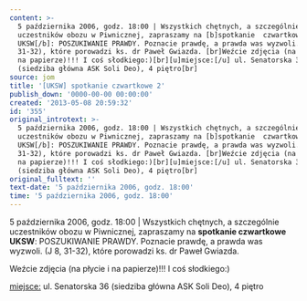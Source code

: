 ```yaml
---
content: >-
  5 października 2006, godz. 18:00 | Wszystkich chętnych, a szczególnie
  uczestników obozu w Piwnicznej, zapraszamy na [b]spotkanie  czwartkowe
  UKSW[/b]: POSZUKIWANIE PRAWDY. Poznacie prawdę, a prawda was wyzwoli. (J 8,
  31-32), które porowadzi ks. dr Paweł Gwiazda. [br]Weźcie zdjęcia (na płycie i
  na papierze)!!! I coś słodkiego:)[br][u]miejsce:[/u] ul. Senatorska 36
  (siedziba główna ASK Soli Deo), 4 piętro[br]
source: jom
title: '[UKSW] spotkanie czwartkowe 2'
publish_down: '0000-00-00 00:00:00'
created: '2013-05-08 20:59:32'
id: '355'
original_introtext: >-
  5 października 2006, godz. 18:00 | Wszystkich chętnych, a szczególnie
  uczestników obozu w Piwnicznej, zapraszamy na [b]spotkanie  czwartkowe
  UKSW[/b]: POSZUKIWANIE PRAWDY. Poznacie prawdę, a prawda was wyzwoli. (J 8,
  31-32), które porowadzi ks. dr Paweł Gwiazda. [br]Weźcie zdjęcia (na płycie i
  na papierze)!!! I coś słodkiego:)[br][u]miejsce:[/u] ul. Senatorska 36
  (siedziba główna ASK Soli Deo), 4 piętro[br]
original_fulltext: ''
text-date: '5 października 2006, godz. 18:00'
time: '5 października 2006, godz. 18:00'
---
```

5 października 2006, godz. 18:00 | Wszystkich chętnych, a szczególnie uczestników obozu w Piwnicznej, zapraszamy na **spotkanie  czwartkowe UKSW**: POSZUKIWANIE PRAWDY. Poznacie prawdę, a prawda was wyzwoli. (J 8, 31-32), które porowadzi ks. dr Paweł Gwiazda. 

Weźcie zdjęcia (na płycie i na papierze)!!! I coś słodkiego:)

<u>miejsce:</u> ul. Senatorska 36 (siedziba główna ASK Soli Deo), 4 piętro



<!--{{json:{"created_date":"2013-05-08 20:59:32","publish_down":"0000-00-00 00:00:00","id":"355"}}}-->